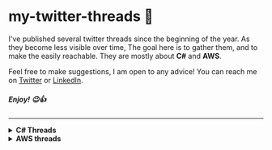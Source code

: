 # my-twitter-threads 🧵

I've published several twitter threads since the beginning of the year. As they become less visible over time, The goal here is to gather them, and to make the easily reachable. They are mostly about **C#** and **AWS**.

Feel free to make suggestions, I am open to any advice! You can reach me on [Twitter](https://twitter.com/danylaws) or [LinkedIn](https://linkedin.com/in/danylaws).

##### Enjoy! 😉👍

---

<details>
  <summary><b>C# Threads</b></summary>
  
  - [Unit Testing : what is the ExpectedExceptionAttribute class ?](https://twitter.com/danylaws/status/1413132940356112386) 
  - [Some ASP.NET Core performance best practices](https://twitter.com/danylaws/status/1450765902681628674)
  - [ASP.NET Core Tag Helpers](https://twitter.com/danylaws/status/1456594553843195916)
  - [Entity Framework Core refactoring tip](https://twitter.com/danylaws/status/1461650328705806344)
  - [ASP.NET Core Dependency Injection refactoring tip](https://twitter.com/danylaws/status/1463507537769205760)
  - [Casting in C# : Best Practices](https://twitter.com/danylaws/status/1485551324196491267)
  - [Operator Overloading in C# : A concrete use case](https://twitter.com/danylaws/status/1486353294796730378)
  - [How to eliminates duplicates from a list in C# ? Distinct vs HashSet](https://twitter.com/danylaws/status/1488440041722589185)
  - [LINQ : Do you know the let keyword ? 😲](https://twitter.com/danylaws/status/1490688224825597956)
  - [The SortedSet<T> data structure](https://twitter.com/danylaws/status/1497228121707368449)
  
</details>

<details>
  <summary><b>AWS threads</b></summary>
  
  - [What do I need to begin my AWS cloud journey ?](https://twitter.com/danylaws/status/1476934447882768402)
</details>


